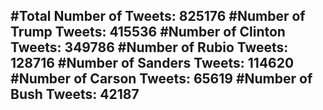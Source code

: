 #Total Number of Tweets: 825176 
#Number of Trump Tweets: 415536
#Number of Clinton Tweets: 349786
#Number of Rubio Tweets: 128716
#Number of Sanders Tweets: 114620
#Number of Carson Tweets: 65619
#Number of Bush Tweets: 42187
---
